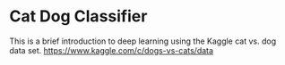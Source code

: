 # Cat Dog Classifier
This is a brief introduction to deep learning using the Kaggle cat vs. dog data set.
https://www.kaggle.com/c/dogs-vs-cats/data

